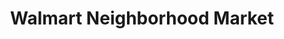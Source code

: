 ---
title: "Walmart Neighborhood Market"
url: /deltona/walmart-neighborhood-market/
shop: supermarket
---